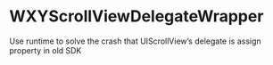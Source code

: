 # WXYScrollViewDelegateWrapper
Use runtime to solve the crash that UIScrollView’s delegate is assign property in old SDK

